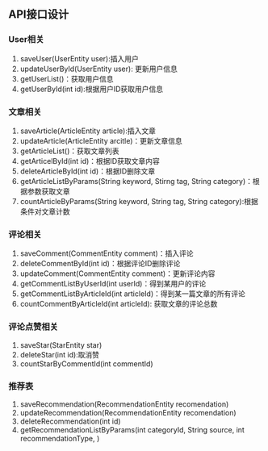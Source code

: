 ## API接口设计

### User相关

1. saveUser(UserEntity user):插入用户
2. updateUserById(UserEntity user): 更新用户信息
3. getUserList()：获取用户信息
4. getUserById(int id):根据用户ID获取用户信息

### 文章相关

1. saveArticle(ArticleEntity article):插入文章
2. updateArticle(ArticleEntity arcitle)：更新文章信息
3. getArticleList()：获取文章列表
4. getArticelById(int id)：根据ID获取文章内容
5. deleteArticleById(int id)：根据ID删除文章
6. getArticleListByParams(String keyword, Stirng tag, String category)：根据参数获取文章
7. countArticleByParams(String keyword, String tag, String category):根据条件对文章计数


### 评论相关

1. saveComment(CommentEntity comment)：插入评论
2. deleteCommentById(int id)：根据评论ID删除评论
3. updateComment(CommentEntity comment)：更新评论内容
4. getCommentListByUserId(int userId)：得到某用户的评论
5. getCommentListByArticleId(int articleId)：得到某一篇文章的所有评论
6. countCommentByArticleId(int articleId): 获取文章的评论总数


### 评论点赞相关

1. saveStar(StarEntity star)
2. deleteStar(int id):取消赞
3. countStarByCommentId(int commentId)


### 推荐表

1. saveRecommendation(RecommendationEntity recomendation)
2. updateRecommendation(RecommendationEntity recomendation)
3. deleteRecommendation(int id)
4. getRecommendationListByParams(int categoryId, String source, int recommendationType, )